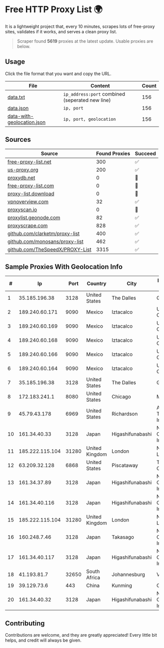 
# Free HTTP Proxy List 🌍

It is a lightweight project that, every 10 minutes, scrapes lots of free-proxy sites, validates if it works, and serves a clean proxy list.


> Scraper found **5619** proxies at the latest update. Usable proxies are below.

## Usage

Click the file format that you want and copy the URL.


|File|Content|Count|
|----|-------|-----|
|[data.txt](https://raw.githubusercontent.com/themiralay/Proxy-List-World/master/data.txt)|`ip_address:port` combined (seperated new line)|156|
|[data.json](https://raw.githubusercontent.com/themiralay/Proxy-List-World/master/data.json)|`ip, port`|156|
|[data-with-geolocation.json](https://raw.githubusercontent.com/themiralay/Proxy-List-World/master/data-with-geolocation.json)|`ip, port, geolocation`|156|

## Sources

|Source|Found Proxies|Succeed|
|------|-------------|-------|
|[free-proxy-list.net](https://free-proxy-list.net)|300|✅|
|[us-proxy.org](https://www.us-proxy.org)|200|✅|
|[proxydb.net](http://proxydb.net)|0|🚫|
|[free-proxy-list.com](https://free-proxy-list.com/?page=&port=&type%5B%5D=http&type%5B%5D=https&up_time=0&search=Search)|0|🚫|
|[proxy-list.download](https://www.proxy-list.download/HTTP)|0|🚫|
|[vpnoverview.com](https://vpnoverview.com/privacy/anonymous-browsing/free-proxy-servers)|32|✅|
|[proxyscan.io](https://www.proxyscan.io)|0|🚫|
|[proxylist.geonode.com](https://proxylist.geonode.com/api/proxy-list?limit=300&page=1&sort_by=lastChecked&sort_type=desc&protocols=http,https)|82|✅|
|[proxyscrape.com](https://api.proxyscrape.com/v2/?request=displayproxies&protocol=http&timeout=10000&country=all&ssl=all&anonymity=all)|828|✅|
|[github.com/clarketm/proxy-list](https://raw.githubusercontent.com/clarketm/proxy-list/master/proxy-list-raw.txt)|400|✅|
|[github.com/monosans/proxy-list](https://raw.githubusercontent.com/monosans/proxy-list/main/proxies/http.txt)|462|✅|
|[github.com/TheSpeedX/PROXY-List](https://raw.githubusercontent.com/TheSpeedX/PROXY-List/master/http.txt)|3315|✅|


## Sample Proxies With Geolocation Info

|#|Ip|Port|Country|City|Internet Service Provider|
|-|--|----|-------|----|-------------------------|
|1|35.185.196.38|3128|United States|The Dalles|Google LLC|
|2|189.240.60.171|9090|Mexico|Iztacalco|Uninet S.A. de C.V.|
|3|189.240.60.169|9090|Mexico|Iztacalco|Uninet S.A. de C.V.|
|4|189.240.60.168|9090|Mexico|Iztacalco|Uninet S.A. de C.V.|
|5|189.240.60.166|9090|Mexico|Iztacalco|Uninet S.A. de C.V.|
|6|189.240.60.164|9090|Mexico|Iztacalco|Uninet S.A. de C.V.|
|7|35.185.196.38|3128|United States|The Dalles|Google LLC|
|8|172.183.241.1|8080|United States|Chicago|Microsoft|
|9|45.79.43.178|6969|United States|Richardson|Akamai Technologies, Inc.|
|10|161.34.40.33|3128|Japan|Higashifunabashi|NTT PC Communications, Inc.|
|11|185.222.115.104|31280|United Kingdom|London|Netwise Hosting Ltd|
|12|63.209.32.128|6868|United States|Piscataway|The Constant Company, LLC|
|13|161.34.37.89|3128|Japan|Higashifunabashi|NTT PC Communications, Inc.|
|14|161.34.40.116|3128|Japan|Higashifunabashi|NTT PC Communications, Inc.|
|15|185.222.115.104|31280|United Kingdom|London|Netwise Hosting Ltd|
|16|160.248.7.46|3128|Japan|Takasago|NTT PC Communications, Inc.|
|17|161.34.40.117|3128|Japan|Higashifunabashi|NTT PC Communications, Inc.|
|18|41.193.81.7|32650|South Africa|Johannesburg|Vox Telecom Ltd|
|19|39.129.73.6|443|China|Kunming|China Mobile|
|20|161.34.40.32|3128|Japan|Higashifunabashi|NTT PC Communications, Inc.|



## Contributing

Contributions are welcome, and they are greatly appreciated! Every
little bit helps, and credit will always be given.

